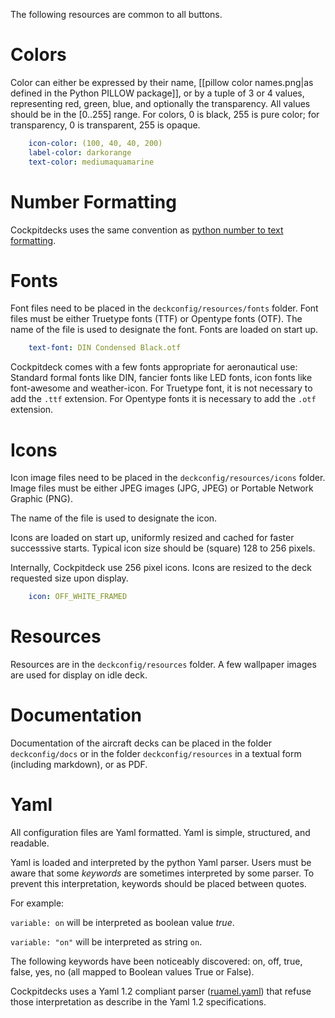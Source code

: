 The following resources are common to all buttons.

# Colors
Color can either be expressed by their name, [[pillow color names.png|as defined in the Python PILLOW package]], or by a tuple of 3 or 4 values, representing red, green, blue, and optionally the transparency.
All values should be in the [0..255] range. For colors, 0 is black, 255 is pure color; for transparency, 0 is transparent, 255 is opaque.

```yaml
    icon-color: (100, 40, 40, 200)
    label-color: darkorange
    text-color: mediumaquamarine
```

# Number Formatting
Cockpitdecks uses the same convention as [python number to text formatting](https://docs.python.org/3/library/string.html#format-examples).

# Fonts
Font files need to be placed in the `deckconfig/resources/fonts` folder.
Font files must be either Truetype fonts (TTF) or Opentype fonts (OTF).
The name of the file is used to designate the font.
Fonts are loaded on start up.

```yaml
	text-font: DIN Condensed Black.otf
```

Cockpitdeck comes with a few fonts appropriate for aeronautical use: Standard formal fonts like DIN, fancier fonts like LED fonts, icon fonts like font-awesome and weather-icon.
For Truetype font, it is not necessary to add the `.ttf` extension. For Opentype fonts it is necessary to add the `.otf` extension.

# Icons
Icon image files need to be placed in the `deckconfig/resources/icons` folder.
Image files must be either JPEG images (JPG, JPEG) or Portable Network Graphic (PNG).

The name of the file is used to designate the icon.

Icons are loaded on start up, uniformly resized and cached for faster successsive starts.
Typical icon size should be (square) 128 to 256 pixels.

Internally, Cockpitdeck use 256 pixel icons. Icons are resized to the deck requested size upon display.

```yaml
	icon: OFF_WHITE_FRAMED
```

# Resources

Resources are in the `deckconfig/resources` folder.
A few wallpaper images are used for display on idle deck.

# Documentation

Documentation of the aircraft decks can be placed in the folder `deckconfig/docs` or in the folder  `deckconfig/resources` in a textual form (including markdown), or as PDF.

# Yaml

All configuration files are Yaml formatted. Yaml is simple, structured, and readable.

Yaml is loaded and interpreted by the python Yaml parser. Users must be aware that some *keywords* are sometimes interpreted by some parser. To prevent this interpretation, keywords should be placed between quotes.

For example:

`variable: on`
will be interpreted as boolean value *true*.

`variable: "on"`
will be interpreted as string `on`.

The following keywords have been noticeably discovered:
on, off, true, false, yes, no (all mapped to Boolean values True or False).

Cockpitdecks uses a Yaml 1.2 compliant parser ([ruamel.yaml](https://sourceforge.net/projects/ruamel-yaml/)) that refuse those interpretation as describe in the Yaml 1.2 specifications.
